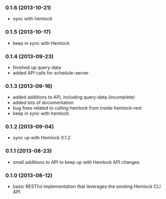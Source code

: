 ### 0.1.6 (2013-10-21)

- sync with hemlock

### 0.1.5 (2013-10-17)

- keep in sync with Hemlock

### 0.1.4 (2013-09-23)

- finished up query-data
- added API calls for schedule-server

### 0.1.3 (2013-09-16)

- added additions to API, including query-data (incomplete)
- added lots of documentation
- bug fixes related to calling hemlock from inside hemlock-rest
- keep in sync with hemlock

### 0.1.2 (2013-09-04)

- sync up with Hemlock 0.1.2

### 0.1.1 (2013-08-23)

- small additions to API to keep up with Hemlock API changes

### 0.1.0 (2013-08-12)

- basic RESTful implementation that leverages the existing Hemlock CLI API
